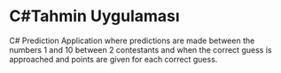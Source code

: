 # C#Tahmin Uygulaması
C# Prediction Application where predictions are made between the numbers 1 and 10 between 2 contestants and when the correct guess is approached and points are given for each correct guess.
